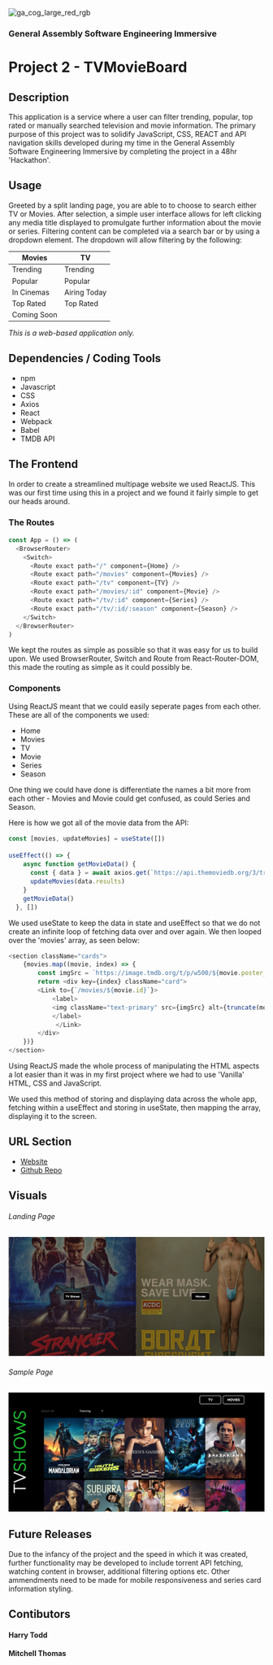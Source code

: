 ![ga_cog_large_red_rgb](https://cloud.githubusercontent.com/assets/40461/8183776/469f976e-1432-11e5-8199-6ac91363302b.png)
### General Assembly Software Engineering Immersive 
# Project 2 - TVMovieBoard   

## Description
This application is a service where a user can filter trending, popular, 
top rated or manually searched television and movie information. The primary purpose of
this project was to solidify JavaScript, CSS, REACT and API navigation skills developed during my time in the General Assembly Software Engineering Immersive by completing the project in a 48hr 'Hackathon'. 

## Usage
Greeted by a split landing page, you are able to to choose to search either 
TV or Movies.
After selection, a simple user interface allows for left clicking any media title displayed to promulgate further information
about the movie or series. 
Filtering content can be completed via a search bar or by using a dropdown element. 
The dropdown will allow filtering by the following:

Movies | TV
----------- | ------------
Trending    | Trending
Popular | Popular
In Cinemas | Airing Today
Top Rated | Top Rated
Coming Soon | 

*This is a web-based application only.*

## Dependencies / Coding Tools
* npm
* Javascript
* CSS 
* Axios
* React
* Webpack
* Babel
* TMDB API

## The Frontend

In order to create a streamlined multipage website we used ReactJS. This was our first time using this in a project and we found it fairly simple to get our heads around. 

### The Routes

```javascript
const App = () => (
  <BrowserRouter>
    <Switch>
      <Route exact path="/" component={Home} />
      <Route exact path="/movies" component={Movies} />
      <Route exact path="/tv" component={TV} />
      <Route exact path="/movies/:id" component={Movie} />
      <Route exact path="/tv/:id" component={Series} />
      <Route exact path="/tv/:id/:season" component={Season} />
    </Switch>
  </BrowserRouter>
)
```

We kept the routes as simple as possible so that it was easy for us to build upon. We used BrowserRouter, Switch and Route from React-Router-DOM, this made the routing as simple as it could possibly be.

### Components

Using ReactJS meant that we could easily seperate pages from each other. These are all of the components we used:

- Home
- Movies
- TV
- Movie
- Series
- Season

One thing we could have done is differentiate the names a bit more from each other - Movies and Movie could get confused, as could Series and Season.

Here is how we got all of the movie data from the API:

```javascript
const [movies, updateMovies] = useState([])

useEffect(() => {
    async function getMovieData() {
      const { data } = await axios.get(`https://api.themoviedb.org/3/trending/movie/day?api_key=${process.env.API_KEY}`)
      updateMovies(data.results)
    }
    getMovieData()
  }, [])
```
We used useState to keep the data in state and useEffect so that we do not create an infinite loop of fetching data over and over again. We then looped over the 'movies' array, as seen below:

```javascript
<section className="cards">
    {movies.map((movie, index) => {
        const imgSrc = `https://image.tmdb.org/t/p/w500/${movie.poster_path}`
        return <div key={index} className="card">
	    <Link to={`/movies/${movie.id}`}>
	        <label>
		    <img className="text-primary" src={imgSrc} alt={truncate(movie.title)} />
          	</label>
             </Link>
     	</div>
    })}
</section>
```
Using ReactJS made the whole process of manipulating the HTML aspects a lot easier than it was in my first project where we had to use 'Vanilla' HTML, CSS and JavaScript.

We used this method of storing and displaying data across the whole app, fetching within a useEffect and storing in useState, then mapping the array, displaying it to the screen.

## URL Section 
* [Website](harrytodd.github.io/project-2/)
* [Github Repo](https://github.com/harrytodd/project-2)

## Visuals
###### Landing Page
![Image](src/img/home-screenshot.png)
###### Sample Page
![Image](src/img/tv-screenshot.png)

## Future Releases
Due to the infancy of the project and the speed in which it was created, further functionality 
may be developed to include torrent API fetching, watching content in browser, additional filtering 
options etc. Other ammendments need to be made for mobile responsiveness and series card information
styling. 

## Contibutors 
#### Harry Todd 
#### Mitchell Thomas		
